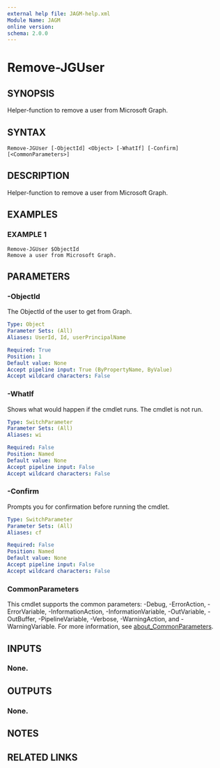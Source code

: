 ```yaml
---
external help file: JAGM-help.xml
Module Name: JAGM
online version:
schema: 2.0.0
---
```


# Remove-JGUser

## SYNOPSIS
Helper-function to remove a user from Microsoft Graph.

## SYNTAX

```
Remove-JGUser [-ObjectId] <Object> [-WhatIf] [-Confirm] [<CommonParameters>]
```

## DESCRIPTION
Helper-function to remove a user from Microsoft Graph.

## EXAMPLES

### EXAMPLE 1
```
Remove-JGUser $ObjectId
Remove a user from Microsoft Graph.
```

## PARAMETERS

### -ObjectId
The ObjectId of the user to get from Graph.

```yaml
Type: Object
Parameter Sets: (All)
Aliases: UserId, Id, userPrincipalName

Required: True
Position: 1
Default value: None
Accept pipeline input: True (ByPropertyName, ByValue)
Accept wildcard characters: False
```

### -WhatIf
Shows what would happen if the cmdlet runs.
The cmdlet is not run.

```yaml
Type: SwitchParameter
Parameter Sets: (All)
Aliases: wi

Required: False
Position: Named
Default value: None
Accept pipeline input: False
Accept wildcard characters: False
```

### -Confirm
Prompts you for confirmation before running the cmdlet.

```yaml
Type: SwitchParameter
Parameter Sets: (All)
Aliases: cf

Required: False
Position: Named
Default value: None
Accept pipeline input: False
Accept wildcard characters: False
```

### CommonParameters
This cmdlet supports the common parameters: -Debug, -ErrorAction, -ErrorVariable, -InformationAction, -InformationVariable, -OutVariable, -OutBuffer, -PipelineVariable, -Verbose, -WarningAction, and -WarningVariable. For more information, see [about_CommonParameters](http://go.microsoft.com/fwlink/?LinkID=113216).

## INPUTS

### None.
## OUTPUTS

### None.
## NOTES

## RELATED LINKS
